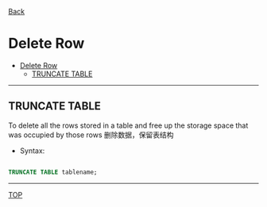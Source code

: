 [Back](../index.md)

# Delete Row

- [Delete Row](#delete-row)
    - [TRUNCATE TABLE](#truncate-table)

---

## TRUNCATE TABLE

To delete all the rows stored in a table and free up the storage space that was occupied by those rows
删除数据，保留表结构

- Syntax:
```sql

TRUNCATE TABLE tablename;

```

---

[TOP](#delete-row)
